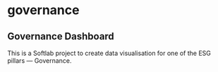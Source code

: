 # governance 

## Governance Dashboard 
This is a Softlab project to create data visualisation for one of the ESG pillars — Governance.


